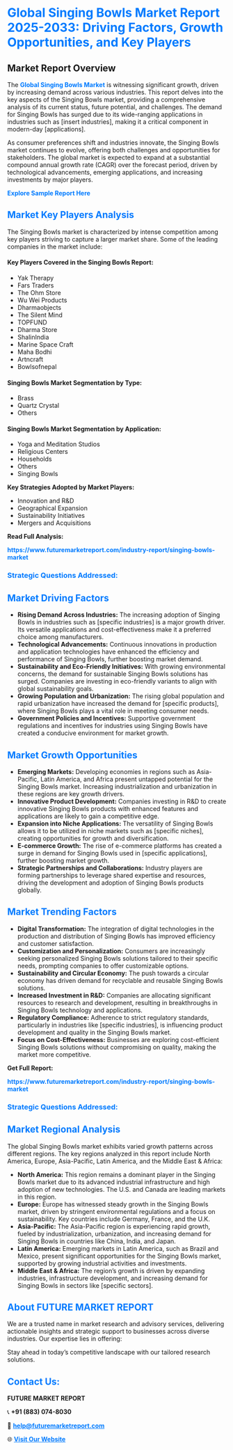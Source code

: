 <h1 style="color: #007BFF;">Global Singing Bowls Market Report 2025-2033: Driving Factors, Growth Opportunities, and Key Players</h1>

<section id="overview">
<h2>Market Report Overview</h2>
<p>The <a href="https://www.futuremarketreport.com/industry-report/singing-bowls-market" style="color: #007BFF; text-decoration: none;"><strong>Global Singing Bowls Market</strong></a> is witnessing significant growth, driven by increasing demand across various industries. This report delves into the key aspects of the Singing Bowls market, providing a comprehensive analysis of its current status, future potential, and challenges. The demand for Singing Bowls has surged due to its wide-ranging applications in industries such as [insert industries], making it a critical component in modern-day [applications].</p>
<p>As consumer preferences shift and industries innovate, the Singing Bowls market continues to evolve, offering both challenges and opportunities for stakeholders. The global market is expected to expand at a substantial compound annual growth rate (CAGR) over the forecast period, driven by technological advancements, emerging applications, and increasing investments by major players.</p>
</section>

<section id="overview">
<p><a href="https://www.futuremarketreport.com/request-sample/reportId=111348" style="color: #007BFF; text-decoration: none;"><strong>Explore Sample Report Here</strong></a></p>
</section>

<section id="key-players">
<h2 style="color: #007BFF;">Market Key Players Analysis</h2>
<p>The Singing Bowls market is characterized by intense competition among key players striving to capture a larger market share. Some of the leading companies in the market include:</p>
<h4>Key Players Covered in the Singing Bowls Report:</h4>
<ul><li>Yak Therapy</li><li>Fars Traders</li><li>The Ohm Store</li><li>Wu Wei Products</li><li>Dharmaobjects</li><li>The Silent Mind</li><li>TOPFUND</li><li>Dharma Store</li><li>ShalinIndia</li><li>Marine Space Craft</li><li>Maha Bodhi</li><li>Artncraft</li><li>Bowlsofnepal</li></ul>
<h4>Singing Bowls Market Segmentation by Type:</h4>
<ul><li>Brass</li><li>Quartz Crystal</li><li>Others</li></ul>

<h4>Singing Bowls Market Segmentation by Application:</h4>
<ul><li>Yoga and Meditation Studios</li><li>Religious Centers</li><li>Households</li><li>Others</li><li>Singing Bowls</li></ul>
<p><strong>Key Strategies Adopted by Market Players:</strong></p>
<ul>
<li>Innovation and R&D</li>
<li>Geographical Expansion</li>
<li>Sustainability Initiatives</li>
<li>Mergers and Acquisitions</li>
</ul>
</section>

<section>
<p><strong>Read Full Analysis: </strong></p><a href="https://www.futuremarketreport.com/industry-report/singing-bowls-market" style="color: #007BFF; text-decoration: none;"><strong>https://www.futuremarketreport.com/industry-report/singing-bowls-market</strong></a>
<h3 style="color: #007BFF;">Strategic Questions Addressed:</h3>
</section>

<section id="driving-factors">
<h2 style="color: #007BFF;">Market Driving Factors</h2>
<ul>
<li><strong>Rising Demand Across Industries:</strong> The increasing adoption of Singing Bowls in industries such as [specific industries] is a major growth driver. Its versatile applications and cost-effectiveness make it a preferred choice among manufacturers.</li>
<li><strong>Technological Advancements:</strong> Continuous innovations in production and application technologies have enhanced the efficiency and performance of Singing Bowls, further boosting market demand.</li>
<li><strong>Sustainability and Eco-Friendly Initiatives:</strong> With growing environmental concerns, the demand for sustainable Singing Bowls solutions has surged. Companies are investing in eco-friendly variants to align with global sustainability goals.</li>
<li><strong>Growing Population and Urbanization:</strong> The rising global population and rapid urbanization have increased the demand for [specific products], where Singing Bowls plays a vital role in meeting consumer needs.</li>
<li><strong>Government Policies and Incentives:</strong> Supportive government regulations and incentives for industries using Singing Bowls have created a conducive environment for market growth.</li>
</ul>
</section>

<section id="growth-opportunities">
<h2 style="color: #007BFF;">Market Growth Opportunities</h2>
<ul>
<li><strong>Emerging Markets:</strong> Developing economies in regions such as Asia-Pacific, Latin America, and Africa present untapped potential for the Singing Bowls market. Increasing industrialization and urbanization in these regions are key growth drivers.</li>
<li><strong>Innovative Product Development:</strong> Companies investing in R&D to create innovative Singing Bowls products with enhanced features and applications are likely to gain a competitive edge.</li>
<li><strong>Expansion into Niche Applications:</strong> The versatility of Singing Bowls allows it to be utilized in niche markets such as [specific niches], creating opportunities for growth and diversification.</li>
<li><strong>E-commerce Growth:</strong> The rise of e-commerce platforms has created a surge in demand for Singing Bowls used in [specific applications], further boosting market growth.</li>
<li><strong>Strategic Partnerships and Collaborations:</strong> Industry players are forming partnerships to leverage shared expertise and resources, driving the development and adoption of Singing Bowls products globally.</li>
</ul>
</section>

<section id="trending-factors">
<h2 style="color: #007BFF;">Market Trending Factors</h2>
<ul>
<li><strong>Digital Transformation:</strong> The integration of digital technologies in the production and distribution of Singing Bowls has improved efficiency and customer satisfaction.</li>
<li><strong>Customization and Personalization:</strong> Consumers are increasingly seeking personalized Singing Bowls solutions tailored to their specific needs, prompting companies to offer customizable options.</li>
<li><strong>Sustainability and Circular Economy:</strong> The push towards a circular economy has driven demand for recyclable and reusable Singing Bowls solutions.</li>
<li><strong>Increased Investment in R&D:</strong> Companies are allocating significant resources to research and development, resulting in breakthroughs in Singing Bowls technology and applications.</li>
<li><strong>Regulatory Compliance:</strong> Adherence to strict regulatory standards, particularly in industries like [specific industries], is influencing product development and quality in the Singing Bowls market.</li>
<li><strong>Focus on Cost-Effectiveness:</strong> Businesses are exploring cost-efficient Singing Bowls solutions without compromising on quality, making the market more competitive.</li>
</ul>
</section>

<section>
<p><strong>Get Full Report: </strong></p><a href="https://www.futuremarketreport.com/industry-report/singing-bowls-market" style="color: #007BFF; text-decoration: none;"><strong>https://www.futuremarketreport.com/industry-report/singing-bowls-market</strong></a>
<h3 style="color: #007BFF;">Strategic Questions Addressed:</h3>
</section>


<section id="regional-analysis">
<h2 style="color: #007BFF;">Market Regional Analysis</h2>
<p>The global Singing Bowls market exhibits varied growth patterns across different regions. The key regions analyzed in this report include North America, Europe, Asia-Pacific, Latin America, and the Middle East & Africa:</p>
<ul>
<li><strong>North America:</strong> This region remains a dominant player in the Singing Bowls market due to its advanced industrial infrastructure and high adoption of new technologies. The U.S. and Canada are leading markets in this region.</li>
<li><strong>Europe:</strong> Europe has witnessed steady growth in the Singing Bowls market, driven by stringent environmental regulations and a focus on sustainability. Key countries include Germany, France, and the U.K.</li>
<li><strong>Asia-Pacific:</strong> The Asia-Pacific region is experiencing rapid growth, fueled by industrialization, urbanization, and increasing demand for Singing Bowls in countries like China, India, and Japan.</li>
<li><strong>Latin America:</strong> Emerging markets in Latin America, such as Brazil and Mexico, present significant opportunities for the Singing Bowls market, supported by growing industrial activities and investments.</li>
<li><strong>Middle East & Africa:</strong> The region’s growth is driven by expanding industries, infrastructure development, and increasing demand for Singing Bowls in sectors like [specific sectors].</li>
</ul>
</section>

<footer>
<h2 style="color: #007BFF;">About FUTURE MARKET REPORT</h2>
<p>We are a trusted name in market research and advisory services, delivering actionable insights and strategic support to businesses across diverse industries. Our expertise lies in offering:</p>

<p>Stay ahead in today’s competitive landscape with our tailored research solutions.</p>

<h2 style="color: #007BFF;">Contact Us:</h2>
<p><strong>FUTURE MARKET REPORT</strong></p>
<p>📞 <strong>+91 (883) 074-8030</strong></p>
<p>📧 <strong><a href="mailto:help@futuremarketreport.com" style="color: #007BFF;">help@futuremarketreport.com</a></strong></p>
<p>🌐 <strong><a href="https://www.futuremarketreport.com/" style="color: #007BFF;">Visit Our Website</a></strong></p>
</footer>